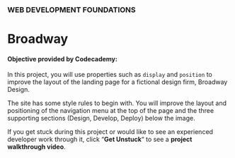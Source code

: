 ### WEB DEVELOPMENT FOUNDATIONS

# Broadway

#### Objective provided by Codecademy:

In this project, you will use properties such as ```display``` and ```position``` to improve the layout of the landing page for a fictional design firm, Broadway Design.

The site has some style rules to begin with. You will improve the layout and positioning of the navigation menu at the top of the page and the three supporting sections (Design, Develop, Deploy) below the image.

If you get stuck during this project or would like to see an experienced developer work through it, click “**Get Unstuck**“ to see a **project walkthrough video**.
